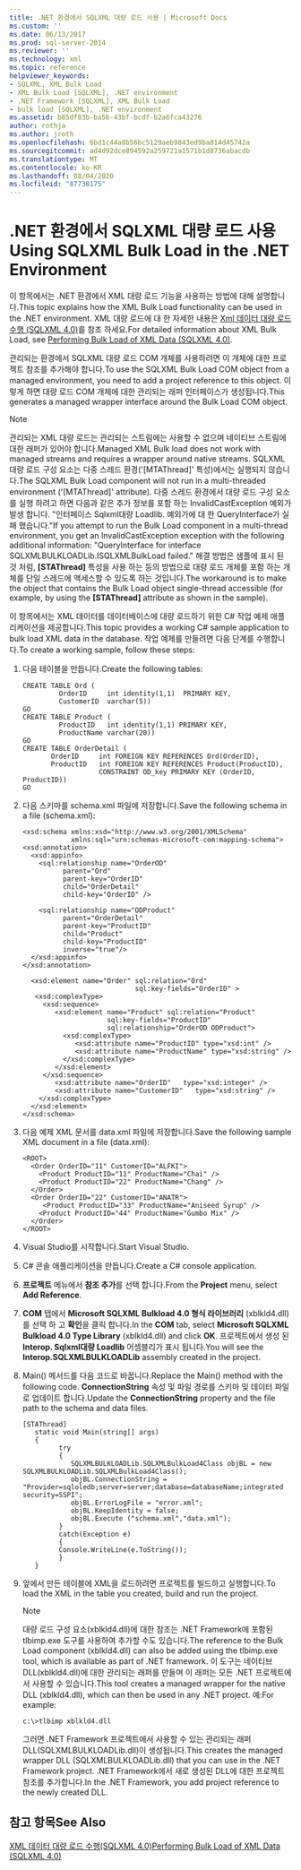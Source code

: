 ```yaml
---
title: .NET 환경에서 SQLXML 대량 로드 사용 | Microsoft Docs
ms.custom: ''
ms.date: 06/13/2017
ms.prod: sql-server-2014
ms.reviewer: ''
ms.technology: xml
ms.topic: reference
helpviewer_keywords:
- SQLXML, XML Bulk Load
- XML Bulk Load [SQLXML], .NET environment
- .NET Framework [SQLXML], XML Bulk Load
- bulk load [SQLXML], .NET environment
ms.assetid: b85df83b-ba56-43bf-bcdf-b2a6fca43276
author: rothja
ms.author: jroth
ms.openlocfilehash: 6bd1c44a8b56bc5129aeb9843ed9ba814d45742a
ms.sourcegitcommit: ad4d92dce894592a259721a1571b1d8736abacdb
ms.translationtype: MT
ms.contentlocale: ko-KR
ms.lasthandoff: 08/04/2020
ms.locfileid: "87738175"
---
```

# <a name="using-sqlxml-bulk-load-in-the-net-environment"></a><span data-ttu-id="4b6cc-102">.NET 환경에서 SQLXML 대량 로드 사용</span><span class="sxs-lookup"><span data-stu-id="4b6cc-102">Using SQLXML Bulk Load in the .NET Environment</span></span>
  <span data-ttu-id="4b6cc-103">이 항목에서는 .NET 환경에서 XML 대량 로드 기능을 사용하는 방법에 대해 설명합니다.</span><span class="sxs-lookup"><span data-stu-id="4b6cc-103">This topic explains how the XML Bulk Load functionality can be used in the .NET environment.</span></span> <span data-ttu-id="4b6cc-104">XML 대량 로드에 대 한 자세한 내용은 [Xml 데이터 대량 로드 수행 &#40;SQLXML 4.0&#41;](bulk-load-xml/performing-bulk-load-of-xml-data-sqlxml-4-0.md)를 참조 하세요.</span><span class="sxs-lookup"><span data-stu-id="4b6cc-104">For detailed information about XML Bulk Load, see [Performing Bulk Load of XML Data &#40;SQLXML 4.0&#41;](bulk-load-xml/performing-bulk-load-of-xml-data-sqlxml-4-0.md).</span></span>  
  
 <span data-ttu-id="4b6cc-105">관리되는 환경에서 SQLXML 대량 로드 COM 개체를 사용하려면 이 개체에 대한 프로젝트 참조를 추가해야 합니다.</span><span class="sxs-lookup"><span data-stu-id="4b6cc-105">To use the SQLXML Bulk Load COM object from a managed environment, you need to add a project reference to this object.</span></span> <span data-ttu-id="4b6cc-106">이렇게 하면 대량 로드 COM 개체에 대한 관리되는 래퍼 인터페이스가 생성됩니다.</span><span class="sxs-lookup"><span data-stu-id="4b6cc-106">This generates a managed wrapper interface around the Bulk Load COM object.</span></span>  
  
> [!NOTE]  
>  <span data-ttu-id="4b6cc-107">관리되는 XML 대량 로드는 관리되는 스트림에는 사용할 수 없으며 네이티브 스트림에 대한 래퍼가 있어야 합니다.</span><span class="sxs-lookup"><span data-stu-id="4b6cc-107">Managed XML Bulk load does not work with managed streams and requires a wrapper around native streams.</span></span> <span data-ttu-id="4b6cc-108">SQLXML 대량 로드 구성 요소는 다중 스레드 환경('[MTAThread]' 특성)에서는 실행되지 않습니다.</span><span class="sxs-lookup"><span data-stu-id="4b6cc-108">The SQLXML Bulk Load component will not run in a multi-threaded environment ('[MTAThread]' attribute).</span></span> <span data-ttu-id="4b6cc-109">다중 스레드 환경에서 대량 로드 구성 요소를 실행 하려고 하면 다음과 같은 추가 정보를 포함 하는 InvalidCastException 예외가 발생 합니다. "인터페이스 Sqlxml대량 Loadlib. 예외가에 대 한 QueryInterface가 실패 했습니다."</span><span class="sxs-lookup"><span data-stu-id="4b6cc-109">If you attempt to run the Bulk Load component in a multi-thread environment, you get an InvalidCastException exception with the following additional information: "QueryInterface for interface SQLXMLBULKLOADLib.ISQLXMLBulkLoad failed."</span></span> <span data-ttu-id="4b6cc-110">해결 방법은 샘플에 표시 된 것 처럼, **[STAThread]** 특성을 사용 하는 등의 방법으로 대량 로드 개체를 포함 하는 개체를 단일 스레드에 액세스할 수 있도록 하는 것입니다.</span><span class="sxs-lookup"><span data-stu-id="4b6cc-110">The workaround is to make the object that contains the Bulk Load object single-thread accessible (for example, by using the **[STAThread]** attribute as shown in the sample).</span></span>  
  
 <span data-ttu-id="4b6cc-111">이 항목에서는 XML 데이터를 데이터베이스에 대량 로드하기 위한 C# 작업 예제 애플리케이션을 제공합니다.</span><span class="sxs-lookup"><span data-stu-id="4b6cc-111">This topic provides a working C# sample application to bulk load XML data in the database.</span></span> <span data-ttu-id="4b6cc-112">작업 예제를 만들려면 다음 단계를 수행합니다.</span><span class="sxs-lookup"><span data-stu-id="4b6cc-112">To create a working sample, follow these steps:</span></span>  
  
1.  <span data-ttu-id="4b6cc-113">다음 테이블을 만듭니다.</span><span class="sxs-lookup"><span data-stu-id="4b6cc-113">Create the following tables:</span></span>  
  
    ```  
    CREATE TABLE Ord (  
             OrderID     int identity(1,1)  PRIMARY KEY,  
             CustomerID  varchar(5))  
    GO  
    CREATE TABLE Product (  
             ProductID   int identity(1,1) PRIMARY KEY,  
             ProductName varchar(20))  
    GO  
    CREATE TABLE OrderDetail (  
           OrderID     int FOREIGN KEY REFERENCES Ord(OrderID),  
           ProductID   int FOREIGN KEY REFERENCES Product(ProductID),  
                       CONSTRAINT OD_key PRIMARY KEY (OrderID, ProductID))  
    GO  
    ```  
  
2.  <span data-ttu-id="4b6cc-114">다음 스키마를 schema.xml 파일에 저장합니다.</span><span class="sxs-lookup"><span data-stu-id="4b6cc-114">Save the following schema in a file (schema.xml):</span></span>  
  
    ```  
    <xsd:schema xmlns:xsd="http://www.w3.org/2001/XMLSchema"  
                xmlns:sql="urn:schemas-microsoft-com:mapping-schema">  
    <xsd:annotation>  
      <xsd:appinfo>  
        <sql:relationship name="OrderOD"  
              parent="Ord"  
              parent-key="OrderID"  
              child="OrderDetail"  
              child-key="OrderID" />  
  
        <sql:relationship name="ODProduct"  
              parent="OrderDetail"  
              parent-key="ProductID"  
              child="Product"  
              child-key="ProductID"   
              inverse="true"/>  
      </xsd:appinfo>  
    </xsd:annotation>  
  
      <xsd:element name="Order" sql:relation="Ord"   
                                sql:key-fields="OrderID" >  
       <xsd:complexType>  
         <xsd:sequence>  
            <xsd:element name="Product" sql:relation="Product"   
                         sql:key-fields="ProductID"  
                         sql:relationship="OrderOD ODProduct">  
              <xsd:complexType>  
                 <xsd:attribute name="ProductID" type="xsd:int" />  
                 <xsd:attribute name="ProductName" type="xsd:string" />  
              </xsd:complexType>  
            </xsd:element>  
         </xsd:sequence>  
            <xsd:attribute name="OrderID"   type="xsd:integer" />   
            <xsd:attribute name="CustomerID"   type="xsd:string" />  
        </xsd:complexType>  
      </xsd:element>  
    </xsd:schema>  
    ```  
  
3.  <span data-ttu-id="4b6cc-115">다음 예제 XML 문서를 data.xml 파일에 저장합니다.</span><span class="sxs-lookup"><span data-stu-id="4b6cc-115">Save the following sample XML document in a file (data.xml):</span></span>  
  
    ```  
    <ROOT>    
      <Order OrderID="11" CustomerID="ALFKI">  
        <Product ProductID="11" ProductName="Chai" />  
        <Product ProductID="22" ProductName="Chang" />  
      </Order>  
      <Order OrderID="22" CustomerID="ANATR">  
         <Product ProductID="33" ProductName="Aniseed Syrup" />  
        <Product ProductID="44" ProductName="Gumbo Mix" />  
      </Order>  
    </ROOT>  
    ```  
  
4.  <span data-ttu-id="4b6cc-116">Visual Studio를 시작합니다.</span><span class="sxs-lookup"><span data-stu-id="4b6cc-116">Start Visual Studio.</span></span>  
  
5.  <span data-ttu-id="4b6cc-117">C# 콘솔 애플리케이션을 만듭니다.</span><span class="sxs-lookup"><span data-stu-id="4b6cc-117">Create a C# console application.</span></span>  
  
6.  <span data-ttu-id="4b6cc-118">**프로젝트** 메뉴에서 **참조 추가**를 선택 합니다.</span><span class="sxs-lookup"><span data-stu-id="4b6cc-118">From the **Project** menu, select **Add Reference**.</span></span>  
  
7.  <span data-ttu-id="4b6cc-119">**COM** 탭에서 **Microsoft SQLXML Bulkload 4.0 형식 라이브러리** (xblkld4.dll)를 선택 하 고 **확인**을 클릭 합니다.</span><span class="sxs-lookup"><span data-stu-id="4b6cc-119">In the **COM** tab, select **Microsoft SQLXML Bulkload 4.0 Type Library** (xblkld4.dll) and click **OK**.</span></span> <span data-ttu-id="4b6cc-120">프로젝트에서 생성 된 **Interop. Sqlxml대량 Loadlib** 어셈블리가 표시 됩니다.</span><span class="sxs-lookup"><span data-stu-id="4b6cc-120">You will see the **Interop.SQLXMLBULKLOADLib** assembly created in the project.</span></span>  
  
8.  <span data-ttu-id="4b6cc-121">Main() 메서드를 다음 코드로 바꿉니다.</span><span class="sxs-lookup"><span data-stu-id="4b6cc-121">Replace the Main() method with the following code.</span></span> <span data-ttu-id="4b6cc-122">**ConnectionString** 속성 및 파일 경로를 스키마 및 데이터 파일로 업데이트 합니다.</span><span class="sxs-lookup"><span data-stu-id="4b6cc-122">Update the **ConnectionString** property and the file path to the schema and data files.</span></span>  
  
    ```  
    [STAThread]  
       static void Main(string[] args)  
       {     
             try  
             {  
                SQLXMLBULKLOADLib.SQLXMLBulkLoad4Class objBL = new SQLXMLBULKLOADLib.SQLXMLBulkLoad4Class();  
                objBL.ConnectionString = "Provider=sqloledb;server=server;database=databaseName;integrated security=SSPI";  
                objBL.ErrorLogFile = "error.xml";  
                objBL.KeepIdentity = false;  
                objBL.Execute ("schema.xml","data.xml");  
             }  
             catch(Exception e)  
             {  
             Console.WriteLine(e.ToString());  
             }  
       }  
    ```  
  
9. <span data-ttu-id="4b6cc-123">앞에서 만든 테이블에 XML을 로드하려면 프로젝트를 빌드하고 실행합니다.</span><span class="sxs-lookup"><span data-stu-id="4b6cc-123">To load the XML in the table you created, build and run the project.</span></span>  
  
    > [!NOTE]  
    >  <span data-ttu-id="4b6cc-124">대량 로드 구성 요소(xblkld4.dll)에 대한 참조는 .NET Framework에 포함된 tlbimp.exe 도구를 사용하여 추가할 수도 있습니다.</span><span class="sxs-lookup"><span data-stu-id="4b6cc-124">The reference to the Bulk Load component (xblkld4.dll) can also be added using the tlbimp.exe tool, which is available as part of .NET framework.</span></span> <span data-ttu-id="4b6cc-125">이 도구는 네이티브 DLL(xblkld4.dll)에 대한 관리되는 래퍼를 만들며 이 래퍼는 모든 .NET 프로젝트에서 사용할 수 있습니다.</span><span class="sxs-lookup"><span data-stu-id="4b6cc-125">This tool creates a managed wrapper for the native DLL (xblkld4.dll), which can then be used in any .NET project.</span></span> <span data-ttu-id="4b6cc-126">예:</span><span class="sxs-lookup"><span data-stu-id="4b6cc-126">For example:</span></span>  
  
    ```  
    c:\>tlbimp xblkld4.dll  
    ```  
  
     <span data-ttu-id="4b6cc-127">그러면 .NET Framework 프로젝트에서 사용할 수 있는 관리되는 래퍼 DLL(SQLXMLBULKLOADLib.dll)이 생성됩니다.</span><span class="sxs-lookup"><span data-stu-id="4b6cc-127">This creates the managed wrapper DLL (SQLXMLBULKLOADLib.dll) that you can use in the .NET Framework project.</span></span> <span data-ttu-id="4b6cc-128">.NET Framework에서 새로 생성된 DLL에 대한 프로젝트 참조를 추가합니다.</span><span class="sxs-lookup"><span data-stu-id="4b6cc-128">In the .NET Framework, you add project reference to the newly created DLL.</span></span>  
  
## <a name="see-also"></a><span data-ttu-id="4b6cc-129">참고 항목</span><span class="sxs-lookup"><span data-stu-id="4b6cc-129">See Also</span></span>  
 [<span data-ttu-id="4b6cc-130">XML 데이터 대량 로드 수행&#40;SQLXML 4.0&#41;</span><span class="sxs-lookup"><span data-stu-id="4b6cc-130">Performing Bulk Load of XML Data &#40;SQLXML 4.0&#41;</span></span>](bulk-load-xml/performing-bulk-load-of-xml-data-sqlxml-4-0.md)  
  
  
